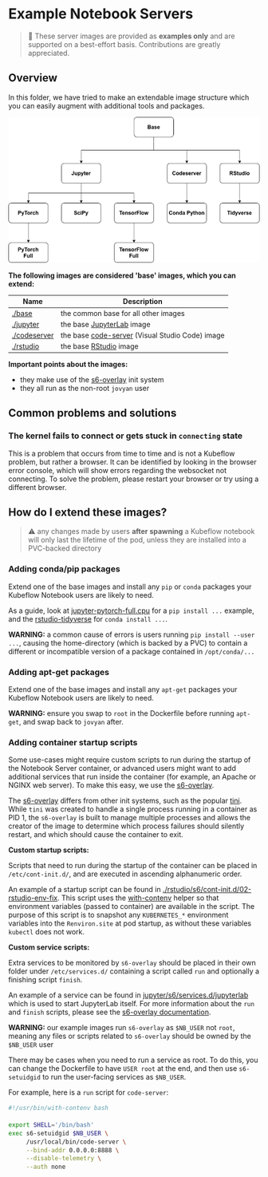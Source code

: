 # Example Notebook Servers

> 🛑️️ These server images are provided as __examples only__ and are supported on a best-effort basis.
> Contributions are greatly appreciated.

## Overview

In this folder, we have tried to make an extendable image structure which you can easily augment with additional tools and packages.

![flow-chart of kubeflow notebook server images](image-flow-chart.png)

__The following images are considered 'base' images, which you can extend:__

Name | Description
--- | ---
[./base](./base) | the common base for all other images
[./jupyter](./jupyter) | the base [JupyterLab](https://github.com/jupyterlab/jupyterlab) image
[./codeserver](./codeserver) | the base [code-server](https://github.com/cdr/code-server) (Visual Studio Code) image
[./rstudio](./rstudio) | the base [RStudio](https://github.com/rstudio/rstudio) image

__Important points about the images:__

- they make use of the [s6-overlay](https://github.com/just-containers/s6-overlay) init system
- they all run as the non-root `jovyan` user

## Common problems and solutions

### The kernel fails to connect or gets stuck in `connecting` state

This is a problem that occurs from time to time and is not
a Kubeflow problem, but rather a browser. It can be identified
by looking in the browser error console, which will show errors
regarding the websocket not connecting. To solve the problem,
please restart your browser or try using a different browser.

## How do I extend these images?

> ⚠️ any changes made by users __after spawning__ a Kubeflow notebook will only last the lifetime of the pod, unless they are installed into a PVC-backed directory

### Adding conda/pip packages

Extend one of the base images and install any `pip` or `conda` packages your Kubeflow Notebook users are likely to need.

As a guide, look at [jupyter-pytorch-full.cpu](./jupyter-pytorch-full/cpu.Dockerfile) for a `pip install ...` example, and the [rstudio-tidyverse](./rstudio-tidyverse/Dockerfile) for `conda install ...`.

__WARNING:__ a common cause of errors is users running `pip install --user ...`, causing the home-directory (which is backed by a PVC) to contain a different or incompatible version of a package contained in  `/opt/conda/...`

### Adding apt-get packages

Extend one of the base images and install any `apt-get` packages your Kubeflow Notebook users are likely to need.

__WARNING:__ ensure you swap to `root` in the Dockerfile before running `apt-get`, and swap back to `jovyan` after.

### Adding container startup scripts

Some use-cases might require custom scripts to run during the startup of the Notebook Server container, or advanced users might want to add additional services that run inside the container (for example, an Apache or NGINX web server).
To make this easy, we use the [s6-overlay](https://github.com/just-containers/s6-overlay).

The [s6-overlay](https://github.com/just-containers/s6-overlay) differs from other init systems, such as the popular [tini](https://github.com/krallin/tini).
While `tini` was created to handle a single process running in a container as PID 1, the `s6-overlay` is built to manage multiple processes and allows the creator of the image to determine which process failures should silently restart, and which should cause the container to exit.

__Custom startup scripts:__

Scripts that need to run during the startup of the container can be placed in `/etc/cont-init.d/`, and are executed in ascending alphanumeric order.

An example of a startup script can be found in [./rstudio/s6/cont-init.d/02-rstudio-env-fix](./rstudio/s6/cont-init.d/02-rstudio-env-fix).
This script uses the [with-contenv](https://github.com/just-containers/s6-overlay#container-environment) helper so that environment variables (passed to container) are available in the script. 
The purpose of this script is to snapshot any `KUBERNETES_*` environment variables into the `Renviron.site` at pod startup, as without these variables `kubectl` does not work.

__Custom service scripts:__

Extra services to be monitored by `s6-overlay` should be placed in their own folder under `/etc/services.d/` containing a script called `run` and optionally a finishing script `finish`.

An example of a service can be found in [jupyter/s6/services.d/jupyterlab](jupyter/s6/services.d/jupyterlab) which is used to start JupyterLab itself.
For more information about the `run` and `finish` scripts, please see the [s6-overlay documentation](https://github.com/just-containers/s6-overlay#writing-a-service-script).

__WARNING:__ our example images run `s6-overlay` as `$NB_USER` not `root`, meaning any files or scripts related to `s6-overlay` should be owned by the `$NB_USER` user

There may be cases when you need to run a service as root. 
To do this, you can change the Dockerfile to have `USER root` at the end, and then use `s6-setuidgid` to run the user-facing services as `$NB_USER`.

For example, here is a `run` script for `code-server`:

```bash
#!/usr/bin/with-contenv bash

export SHELL='/bin/bash'
exec s6-setuidgid $NB_USER \
     /usr/local/bin/code-server \
     --bind-addr 0.0.0.0:8888 \
     --disable-telemetry \
     --auth none
```
